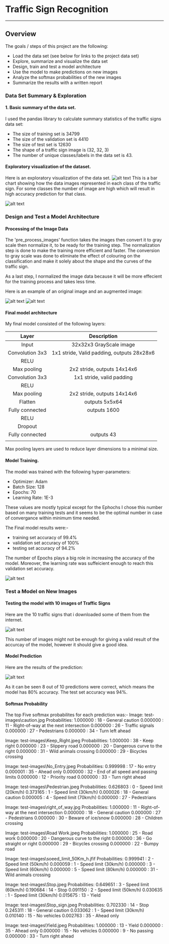 # **Traffic Sign Recognition** 

---
## Overview
The goals / steps of this project are the following:
* Load the data set (see below for links to the project data set)
* Explore, summarize and visualize the data set
* Design, train and test a model architecture
* Use the model to make predictions on new images
* Analyze the softmax probabilities of the new images
* Summarize the results with a written report


[//]: # (Image References)

[image1]: ./plots/Histogram_of_classes.png "Visualization"
[image2]: ./plots/dataset.png "DataSet"
[image3]: ./plots/Original_images.png "Original"
[image4]: ./plots/Preprocessed.png "Preprocessed"
[image5]: ./plots/Model_accuracy.png "Accuracy"

[image6]: ./plots/Test_images.png "Test Images"
[image7]: ./plots/Pred_images.png "Pred"


### Data Set Summary & Exploration

#### 1. Basic summary of the data set. 


I used the pandas library to calculate summary statistics of the traffic
signs data set:

* The size of training set is 34799 
* The size of the validation set is 4410
* The size of test set is 12630
* The shape of a traffic sign image is (32, 32, 3)
* The number of unique classes/labels in the data set is 43. 

####  Exploratory visualization of the dataset.

Here is an exploratory visualization of the data set.
![alt text][image2]
This is a bar chart showing how the data images represented in each class of the traffic sign. For some classes the number of image are high which will result in high accuracy prediction for that class. 

![alt text][image1]

### Design and Test a Model Architecture

#### Processing of the Image Data
The 'pre_process_images' function takes the images then convert it to gray scale then normalize it, to be ready for the training step. The normalization step is done to make the training more efficient and faster. The conversion to gray scale was done to eliminate the effect of colouring on the classification and make it solely about the shape and the curves of the traffic sign. 

As a last step, I normalized the image data because it will be more effecient for the training process and takes less time. 

Here is an example of an original image and an augmented image:


![alt text][image3]
![alt text][image4]


#### Final model architecture 

My final model consisted of the following layers:

| Layer         		|     Description	        					| 
|:---------------------:|:---------------------------------------------:| 
| Input         		| 32x32x3 GrayScale image   							| 
| Convolution 3x3     	| 1x1 stride, Valid padding, outputs 28x28x6 	|
| RELU					|												|
| Max pooling	      	| 2x2 stride,  outputs 14x14x6 				|
| Convolution 3x3	    | 1x1 stride, valid padding     									|
| RELU					|												|
| Max pooling	      	| 2x2 stride,  outputs 14x14x6 				|
| Flatten	      	|  outputs 5x5x64 				|
| Fully connected		|outputs 1600    									|
| RELU					|												|
| Dropout					|												|
| Fully connected		|outputs 43    									|
|						|												|
 
Max pooling layers are  used to reduce layer dimensions to a minimal size.

#### Model Training.

The model was trained with the following hyper-parameters:

* Optimizer: Adam
* Batch Size: 128
* Epochs: 70
* Learning Rate: 1E-3

These values are mostly typical except for the Ephochs I chose this number based on many training tests and it seems to be the optimal number in case of convergance within minimum time needed. 

The Final model results were:-
* training set accuracy of 99.4%
* validation set accuracy of 100% 
* testing set accuracy of 94.2%

The number of Epochs plays a big role in increasing the accuracy of the model. Moreover, the learning rate was suffeicient enough to reach this validation set accuracy. 

![alt text][image5]


### Test a Model on New Images

#### Testing the model with 10 images of Traffic Signs

Here are the 10 traffic signs that i downloaded some of them from the internet. 

![alt text][image6] 

This number of images might not be enough for giving a valid result of the accurcay of the model, however it should give a good idea. 

#### Model Prediction

Here are the results of the prediction:

![alt text][image7] 


As it can be seen 8 out of 10 predictions were correct, which means the model has 80% accuracy. The test set accuracy was 94%.

#### Softmax Probability 

The top Five softmax probabilites for each prediction was:- 
Image: test-images\caution.jpg
Probabilities:
   1.000000 : 18 - General caution
   0.000000 : 11 - Right-of-way at the next intersection
   0.000000 : 26 - Traffic signals
   0.000000 : 27 - Pedestrians
   0.000000 : 34 - Turn left ahead

Image: test-images\Keep_Right.jpeg
Probabilities:
   1.000000 : 38 - Keep right
   0.000000 : 23 - Slippery road
   0.000000 : 20 - Dangerous curve to the right
   0.000000 : 31 - Wild animals crossing
   0.000000 : 29 - Bicycles crossing

Image: test-images\No_Entry.jpeg
Probabilities:
   0.999998 : 17 - No entry
   0.000001 : 35 - Ahead only
   0.000000 : 32 - End of all speed and passing limits
   0.000000 : 12 - Priority road
   0.000000 : 33 - Turn right ahead

Image: test-images\Pedestrian.jpeg
Probabilities:
   0.626803 : 0 - Speed limit (20km/h)
   0.373165 : 1 - Speed limit (30km/h)
   0.000026 : 18 - General caution
   0.000005 : 4 - Speed limit (70km/h)
   0.000000 : 27 - Pedestrians

Image: test-images\right_of_way.jpg
Probabilities:
   1.000000 : 11 - Right-of-way at the next intersection
   0.000000 : 18 - General caution
   0.000000 : 27 - Pedestrians
   0.000000 : 30 - Beware of ice/snow
   0.000000 : 28 - Children crossing

Image: test-images\Road Work.jpeg
Probabilities:
   1.000000 : 25 - Road work
   0.000000 : 20 - Dangerous curve to the right
   0.000000 : 36 - Go straight or right
   0.000000 : 29 - Bicycles crossing
   0.000000 : 22 - Bumpy road

Image: test-images\soeed_limit_50Km_h.jfif
Probabilities:
   0.999941 : 2 - Speed limit (50km/h)
   0.000059 : 1 - Speed limit (30km/h)
   0.000000 : 3 - Speed limit (60km/h)
   0.000000 : 5 - Speed limit (80km/h)
   0.000000 : 31 - Wild animals crossing

Image: test-images\Stop.jpeg
Probabilities:
   0.649651 : 3 - Speed limit (60km/h)
   0.190684 : 14 - Stop
   0.091150 : 2 - Speed limit (50km/h)
   0.030635 : 1 - Speed limit (30km/h)
   0.015675 : 13 - Yield

Image: test-images\Stop_sign.jpeg
Probabilities:
   0.702330 : 14 - Stop
   0.245311 : 18 - General caution
   0.033062 : 1 - Speed limit (30km/h)
   0.010140 : 15 - No vehicles
   0.002763 : 35 - Ahead only

Image: test-images\Yield.jpeg
Probabilities:
   1.000000 : 13 - Yield
   0.000000 : 35 - Ahead only
   0.000000 : 15 - No vehicles
   0.000000 : 9 - No passing
   0.000000 : 33 - Turn right ahead
